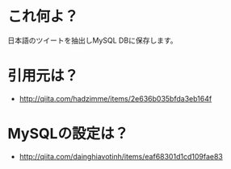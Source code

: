 # これ何よ？

日本語のツイートを抽出しMySQL DBに保存します。

# 引用元は？

+ http://qiita.com/hadzimme/items/2e636b035bfda3eb164f

# MySQLの設定は？

+ http://qiita.com/dainghiavotinh/items/eaf68301d1cd109fae83

